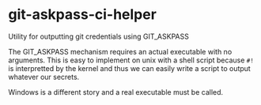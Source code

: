 # git-askpass-ci-helper
Utility for outputting git credentials using GIT_ASKPASS

The GIT_ASKPASS mechanism requires an actual executable with no arguments.
This is easy to implement on unix with a shell script because `#!` is interpretted
by the kernel and thus we can easily write a script to output whatever our secrets.

Windows is a different story and a real executable must be called.
